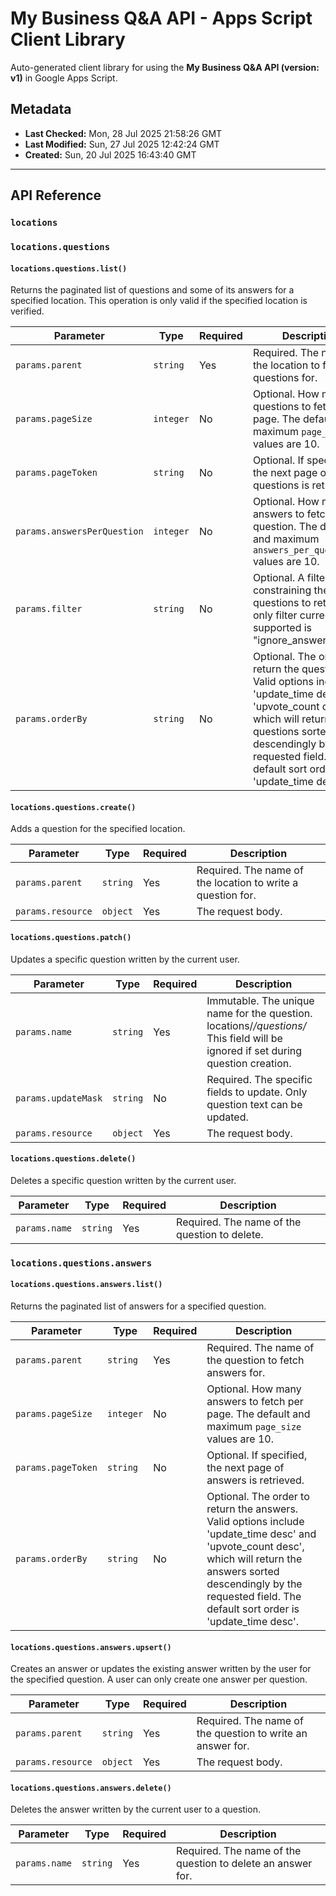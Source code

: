 # My Business Q&A API - Apps Script Client Library

Auto-generated client library for using the **My Business Q&A API (version: v1)** in Google Apps Script.

## Metadata

- **Last Checked:** Mon, 28 Jul 2025 21:58:26 GMT
- **Last Modified:** Sun, 27 Jul 2025 12:42:24 GMT
- **Created:** Sun, 20 Jul 2025 16:43:40 GMT



---

## API Reference

### `locations`

### `locations.questions`

#### `locations.questions.list()`

Returns the paginated list of questions and some of its answers for a specified location. This operation is only valid if the specified location is verified.

| Parameter | Type | Required | Description |
|---|---|---|---|
| `params.parent` | `string` | Yes | Required. The name of the location to fetch questions for. |
| `params.pageSize` | `integer` | No | Optional. How many questions to fetch per page. The default and maximum `page_size` values are 10. |
| `params.pageToken` | `string` | No | Optional. If specified, the next page of questions is retrieved. |
| `params.answersPerQuestion` | `integer` | No | Optional. How many answers to fetch per question. The default and maximum `answers_per_question` values are 10. |
| `params.filter` | `string` | No | Optional. A filter constraining the questions to return. The only filter currently supported is "ignore_answered=true" |
| `params.orderBy` | `string` | No | Optional. The order to return the questions. Valid options include 'update_time desc' and 'upvote_count desc', which will return the questions sorted descendingly by the requested field. The default sort order is 'update_time desc'. |

#### `locations.questions.create()`

Adds a question for the specified location.

| Parameter | Type | Required | Description |
|---|---|---|---|
| `params.parent` | `string` | Yes | Required. The name of the location to write a question for. |
| `params.resource` | `object` | Yes | The request body. |

#### `locations.questions.patch()`

Updates a specific question written by the current user.

| Parameter | Type | Required | Description |
|---|---|---|---|
| `params.name` | `string` | Yes | Immutable. The unique name for the question. locations/*/questions/* This field will be ignored if set during question creation. |
| `params.updateMask` | `string` | No | Required. The specific fields to update. Only question text can be updated. |
| `params.resource` | `object` | Yes | The request body. |

#### `locations.questions.delete()`

Deletes a specific question written by the current user.

| Parameter | Type | Required | Description |
|---|---|---|---|
| `params.name` | `string` | Yes | Required. The name of the question to delete. |

### `locations.questions.answers`

#### `locations.questions.answers.list()`

Returns the paginated list of answers for a specified question.

| Parameter | Type | Required | Description |
|---|---|---|---|
| `params.parent` | `string` | Yes | Required. The name of the question to fetch answers for. |
| `params.pageSize` | `integer` | No | Optional. How many answers to fetch per page. The default and maximum `page_size` values are 10. |
| `params.pageToken` | `string` | No | Optional. If specified, the next page of answers is retrieved. |
| `params.orderBy` | `string` | No | Optional. The order to return the answers. Valid options include 'update_time desc' and 'upvote_count desc', which will return the answers sorted descendingly by the requested field. The default sort order is 'update_time desc'. |

#### `locations.questions.answers.upsert()`

Creates an answer or updates the existing answer written by the user for the specified question. A user can only create one answer per question.

| Parameter | Type | Required | Description |
|---|---|---|---|
| `params.parent` | `string` | Yes | Required. The name of the question to write an answer for. |
| `params.resource` | `object` | Yes | The request body. |

#### `locations.questions.answers.delete()`

Deletes the answer written by the current user to a question.

| Parameter | Type | Required | Description |
|---|---|---|---|
| `params.name` | `string` | Yes | Required. The name of the question to delete an answer for. |